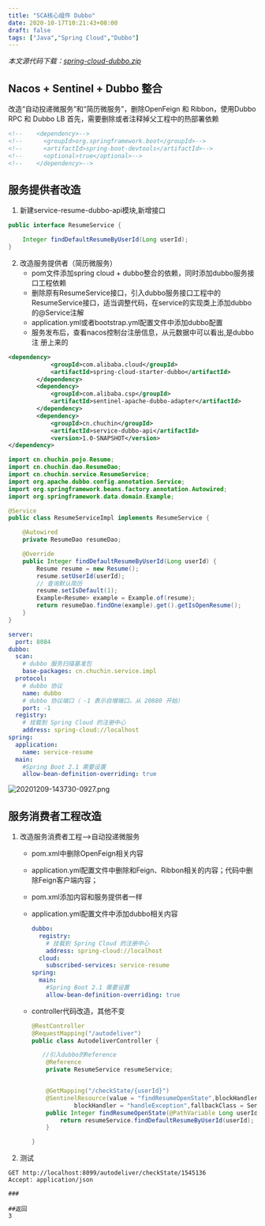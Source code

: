 ```yaml
---
title: "SCA核心组件 Dubbo"
date: 2020-10-17T10:21:43+08:00
draft: false
tags: ["Java","Spring Cloud","Dubbo"]
---
```


*本文源代码下载：[spring-cloud-dubbo.zip](/file/springcloud/spring-cloud-dubbo.zip)*

## Nacos + Sentinel + Dubbo 整合

改造“⾃动投递微服务”和“简历微服务”，删除OpenFeign 和 Ribbon，使⽤Dubbo RPC 和 Dubbo LB ⾸先，需要删除或者注释掉父工程中的热部署依赖

```xml
<!--    <dependency>-->
<!--      <groupId>org.springframework.boot</groupId>-->
<!--      <artifactId>spring-boot-devtools</artifactId>-->
<!--      <optional>true</optional>-->
<!--    </dependency>-->
```

## 服务提供者改造

1. 新建service-resume-dubbo-api模块,新增接口

```java
public interface ResumeService {

    Integer findDefaultResumeByUserId(Long userId);
}
```

2. 改造服务提供者（简历微服务）
   * pom文件添加spring cloud + dubbo整合的依赖，同时添加dubbo服务接口⼯程依赖
   * 删除原有ResumeService接⼝，引⼊dubbo服务接⼝⼯程中的ResumeService接口，适当调整代码，在service的实现类上添加dubbo的@Service注解
   * application.yml或者bootstrap.yml配置⽂件中添加dubbo配置
   * 服务发布后，查看nacos控制台注册信息，从元数据中可以看出,是dubbo注 册上来的

```xml
<dependency>
            <groupId>com.alibaba.cloud</groupId>
            <artifactId>spring-cloud-starter-dubbo</artifactId>
        </dependency>
        <dependency>
            <groupId>com.alibaba.csp</groupId>
            <artifactId>sentinel-apache-dubbo-adapter</artifactId>
        </dependency>
        <dependency>
            <groupId>cn.chuchin</groupId>
            <artifactId>service-dubbo-api</artifactId>
            <version>1.0-SNAPSHOT</version>
</dependency>
```

```java
import cn.chuchin.pojo.Resume;
import cn.chuchin.dao.ResumeDao;
import cn.chuchin.service.ResumeService;
import org.apache.dubbo.config.annotation.Service;
import org.springframework.beans.factory.annotation.Autowired;
import org.springframework.data.domain.Example;

@Service
public class ResumeServiceImpl implements ResumeService {

    @Autowired
    private ResumeDao resumeDao;

    @Override
    public Integer findDefaultResumeByUserId(Long userId) {
        Resume resume = new Resume();
        resume.setUserId(userId);
        // 查询默认简历
        resume.setIsDefault(1);
        Example<Resume> example = Example.of(resume);
        return resumeDao.findOne(example).get().getIsOpenResume();
    }
}
```

```yaml
server:
  port: 8084
dubbo:
  scan:
    # dubbo 服务扫描基准包
    base-packages: cn.chuchin.service.impl
  protocol:
    # dubbo 协议
    name: dubbo
    # dubbo 协议端⼝（ -1 表示⾃增端⼝，从 20880 开始）
    port: -1
  registry:
    # 挂载到 Spring Cloud 的注册中⼼
    address: spring-cloud://localhost
spring:
  application:
    name: service-resume
  main:
    #Spring Boot 2.1 需要设置
    allow-bean-definition-overriding: true
```

![20201209-143730-0927.png](https://gitee.com/chuchin/img/raw/master/20201209-143730-0927.png)

## 服务消费者工程改造

1. 改造服务消费者⼯程—>⾃动投递微服务
   * pom.xml中删除OpenFeign相关内容
   
   * application.yml配置⽂件中删除和Feign、Ribbon相关的内容；代码中删除Feign客户端内容；
   
   * pom.xml添加内容和服务提供者⼀样
   
   * application.yml配置⽂件中添加dubbo相关内容
   
     ```yaml
     dubbo:
       registry:
         # 挂载到 Spring Cloud 的注册中⼼
         address: spring-cloud://localhost
       cloud:
         subscribed-services: service-resume
     spring:
       main:
         #Spring Boot 2.1 需要设置
         allow-bean-definition-overriding: true
     ```
   
   * controller代码改造，其他不变
   
     ```java
     @RestController
     @RequestMapping("/autodeliver")
     public class AutodeliverController {
     
     	//引入dubbo的Reference
         @Reference
         private ResumeService resumeService;
     
     
         @GetMapping("/checkState/{userId}")
         @SentinelResource(value = "findResumeOpenState",blockHandlerClass = SentinelHandlersClass.class,
                 blockHandler = "handleException",fallbackClass = SentinelHandlersClass.class,fallback = "handleError")
         public Integer findResumeOpenState(@PathVariable Long userId) {
             return resumeService.findDefaultResumeByUserId(userId);
         }
     
     }
     ```
   
2. 测试

```
GET http://localhost:8099/autodeliver/checkState/1545136
Accept: application/json

###

##返回
3
```

